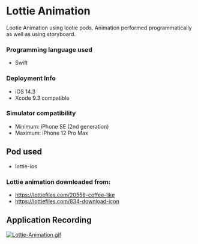 # Lottie Animation

Lootie Animation using lootie pods. Animation performed programmatically as well as using storyboard.

### Programming language used
- Swift

### Deployment Info
- iOS 14.3
- Xcode 9.3 compatible

### Simulator compatibility
- Minimum: iPhone SE (2nd generation)
- Maximum: iPhone 12 Pro Max

## Pod used
- lottie-ios

### Lottie animation downloaded from:
- https://lottiefiles.com/20556-coffee-like
- https://lottiefiles.com/834-download-icon

## Application Recording

[![Lottie-Animation.gif](https://i.postimg.cc/4dZWD0KB/Lottie-Animation.gif)](https://postimg.cc/mcX3M8yH)
